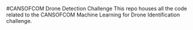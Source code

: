 #CANSOFCOM Drone Detection Challenge 
This repo houses all the code related to the CANSOFCOM
Machine Learning for Drone Identification challenge.


